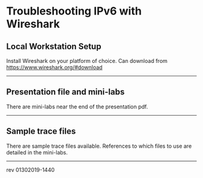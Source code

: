 # Troubleshooting IPv6 with Wireshark 

## Local Workstation Setup
Install Wireshark on your platform of choice.   Can download from https://www.wireshark.org/#download

------

## Presentation file and mini-labs

There are mini-labs near the end of the presentation pdf.

------

## Sample trace files

There are sample trace files available. References to which files to use are detailed in the mini-labs.

------

rev 01302019-1440